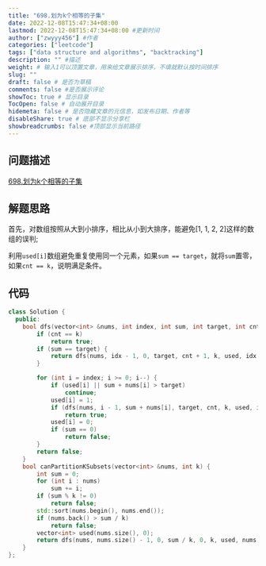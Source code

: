```yaml
---
title: "698.划为k个相等的子集"
date: 2022-12-08T15:47:34+08:00
lastmod: 2022-12-08T15:47:34+08:00 #更新时间
author: ["zwyyy456"] #作者
categories: ["leetcode"]
tags: ["data structure and algorithms", "backtracking"]
description: "" #描述
weight: # 输入1可以顶置文章，用来给文章展示排序，不填就默认按时间排序
slug: ""
draft: false # 是否为草稿
comments: false #是否展示评论
showToc: true # 显示目录
TocOpen: false # 自动展开目录
hidemeta: false # 是否隐藏文章的元信息，如发布日期、作者等
disableShare: true # 底部不显示分享栏
showbreadcrumbs: false #顶部显示当前路径
---
```

## 问题描述
[698.划为k个相等的子集](https://leetcode.cn/problems/partition-to-k-equal-sum-subsets/)

## 解题思路
首先，对数组按照从大到小排序，相比从小到大排序，能避免[1, 1, 2, 2]这样的数组的误判;

利用`used[i]`数组避免重复使用同一个元素，如果`sum == target`，就将`sum`置零，如果`cnt == k`，说明满足条件。

## 代码
```cpp
class Solution {
  public:
    bool dfs(vector<int> &nums, int index, int sum, int target, int cnt, int k, vector<int> &used, int idx) {
        if (cnt == k)
            return true;
        if (sum == target) {
            return dfs(nums, idx - 1, 0, target, cnt + 1, k, used, idx - 1); //注意这里是idex - 1而不是index - 1
        }

        for (int i = index; i >= 0; i--) {
            if (used[i] || sum + nums[i] > target)
                continue;
            used[i] = 1;
            if (dfs(nums, i - 1, sum + nums[i], target, cnt, k, used, idx))
                return true;
            used[i] = 0;
            if (sum == 0)
                return false;
        }
        return false;
    }
    bool canPartitionKSubsets(vector<int> &nums, int k) {
        int sum = 0;
        for (int i : nums)
            sum += i;
        if (sum % k != 0)
            return false;
        std::sort(nums.begin(), nums.end());
        if (nums.back() > sum / k)
            return false;
        vector<int> used(nums.size(), 0);
        return dfs(nums, nums.size() - 1, 0, sum / k, 0, k, used, nums.size() - 1);
    }
};
```

